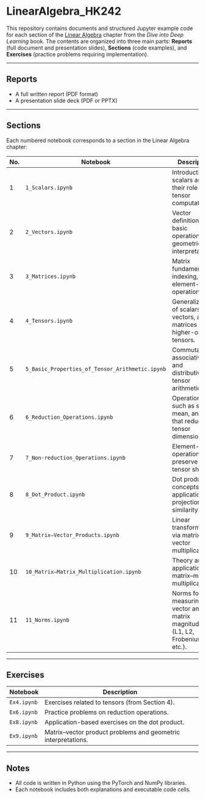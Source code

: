 # LinearAlgebra_HK242

This repository contains documents and structured Jupyter example code for each section of the [Linear Algebra](https://d2l.ai/chapter_preliminaries/linear-algebra.html) chapter from the *Dive into Deep Learning* book. The contents are organized into three main parts: **Reports** (full document and presentation slides), **Sections** (code examples), and **Exercises** (practice problems requiring implementation).

---

## Reports

- A full written report (PDF format)
- A presentation slide deck (PDF or PPTX)

---

## Sections

Each numbered notebook corresponds to a section in the Linear Algebra chapter:

| No. | Notebook | Description |
|-----|----------|-------------|
| 1 | `1_Scalars.ipynb` | Introduction to scalars and their role in tensor computations. |
| 2 | `2_Vectors.ipynb` | Vector definitions, basic operations, and geometric interpretation. |
| 3 | `3_Matrices.ipynb` | Matrix fundamentals, indexing, and element-wise operations. |
| 4 | `4_Tensors.ipynb` | Generalization of scalars, vectors, and matrices to higher-order tensors. |
| 5 | `5_Basic_Properties_of_Tensor_Arithmetic.ipynb` | Commutativity, associativity, and distributivity in tensor arithmetic. |
| 6 | `6_Reduction_Operations.ipynb` | Operations such as sum, mean, and max that reduce tensor dimensions. |
| 7 | `7_Non-reduction_Operations.ipynb` | Element-wise operations that preserve tensor shape. |
| 8 | `8_Dot_Product.ipynb` | Dot product concepts and applications in projections and similarity. |
| 9 | `9_Matrix–Vector_Products.ipynb` | Linear transformations via matrix–vector multiplication. |
| 10 | `10_Matrix–Matrix_Multiplication.ipynb` | Theory and applications of matrix–matrix multiplication. |
| 11 | `11_Norms.ipynb` | Norms for measuring vector and matrix magnitudes (L1, L2, Frobenius, etc.). |

---

## Exercises

| Notebook | Description |
|----------|-------------|
| `Ex4.ipynb` | Exercises related to tensors (from Section 4). |
| `Ex6.ipynb` | Practice problems on reduction operations. |
| `Ex8.ipynb` | Application-based exercises on the dot product. |
| `Ex9.ipynb` | Matrix–vector product problems and geometric interpretations. |

---

## Notes

- All code is written in Python using the PyTorch and NumPy libraries.
- Each notebook includes both explanations and executable code cells.
